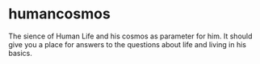 # humancosmos
The sience of Human Life and his cosmos as parameter for him. It should give you a place for answers to the questions about life and living in his basics.
